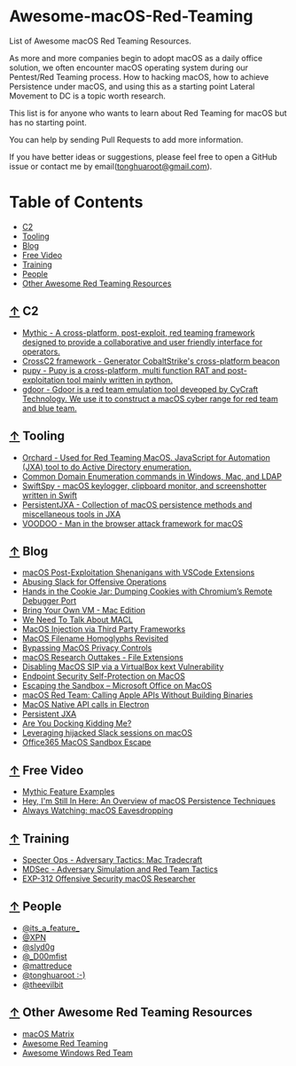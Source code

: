 # Awesome-macOS-Red-Teaming
List of Awesome macOS Red Teaming Resources.

As more and more companies begin to adopt macOS as a daily office solution, we often encounter macOS operating system during our Pentest/Red Teaming process.
How to hacking macOS, how to achieve Persistence under macOS, and using this as a starting point Lateral Movement to DC is a topic worth research.

This list is for anyone who wants to learn about Red Teaming for macOS but has no starting point.

You can help by sending Pull Requests to add more information.

If you have better ideas or suggestions, please feel free to open a GitHub issue or contact me by email(tonghuaroot@gmail.com).

Table of Contents
=================
- [C2](#-c2)
- [Tooling](#-tools)
- [Blog](#-blog)
- [Free Video](#-free-video)
- [Training](#-training)
- [People](#-people)
- [Other Awesome Red Teaming Resources](#-other-awesome-red-teaming-resources)


## [↑](#table-of-contents) C2
- [Mythic - A cross-platform, post-exploit, red teaming framework designed to provide a collaborative and user friendly interface for operators.](https://github.com/its-a-feature/Mythic)
- [CrossC2 framework - Generator CobaltStrike's cross-platform beacon](https://github.com/gloxec/CrossC2)
- [pupy - Pupy is a cross-platform, multi function RAT and post-exploitation tool mainly written in python.](https://github.com/n1nj4sec/pupy)
- [gdoor - Gdoor is a red team emulation tool deveoped by CyCraft Technology. We use it to construct a macOS cyber range for red team and blue team.](https://github.com/frozenkp/gdoor)

## [↑](#table-of-contents) Tooling
- [Orchard - Used for Red Teaming MacOS. JavaScript for Automation (JXA) tool to do Active Directory enumeration.](https://github.com/its-a-feature/Orchard)
- [Common Domain Enumeration commands in Windows, Mac, and LDAP](https://gist.github.com/its-a-feature/1a34f597fb30985a2742bb16116e74e0)
- [SwiftSpy - macOS keylogger, clipboard monitor, and screenshotter written in Swift](https://github.com/slyd0g/SwiftSpy)
- [PersistentJXA - Collection of macOS persistence methods and miscellaneous tools in JXA](https://github.com/D00MFist/PersistentJXA)
- [VOODOO - Man in the browser attack framework for macOS](https://github.com/breakpointHQ/VOODOO)


## [↑](#table-of-contents) Blog
- [macOS Post-Exploitation Shenanigans with VSCode Extensions](https://www.mdsec.co.uk/2021/01/macos-post-exploitation-shenanigans-with-vscode-extensions/)
- [Abusing Slack for Offensive Operations](https://posts.specterops.io/abusing-slack-for-offensive-operations-2343237b9282)
- [Hands in the Cookie Jar: Dumping Cookies with Chromium’s Remote Debugger Port](https://posts.specterops.io/hands-in-the-cookie-jar-dumping-cookies-with-chromiums-remote-debugger-port-34c4f468844e)
- [Bring Your Own VM - Mac Edition](https://blog.xpnsec.com/bring-your-own-vm-mac-edition/)
- [We Need To Talk About MACL](https://blog.xpnsec.com/we-need-to-talk-about-macl/)
- [MacOS Injection via Third Party Frameworks](https://blog.xpnsec.com/tags/macos/)
- [MacOS Filename Homoglyphs Revisited](https://blog.xpnsec.com/macos-filename-homoglyphs-revisited/)
- [Bypassing MacOS Privacy Controls](https://blog.xpnsec.com/bypassing-macos-privacy-controls/)
- [macOS Research Outtakes - File Extensions](https://blog.xpnsec.com/macos-phishing-tricks/)
- [Disabling MacOS SIP via a VirtualBox kext Vulnerability](https://blog.xpnsec.com/disabling-macos-sip-via-a-virtualbox-kext-vulnerability/)
- [Endpoint Security Self-Protection on MacOS](https://blog.xpnsec.com/macos-av-self-protection-methods/)
- [Escaping the Sandbox – Microsoft Office on MacOS](https://blog.xpnsec.com/escaping-the-sandbox-microsoft-office-on-macos/)
- [macOS Red Team: Calling Apple APIs Without Building Binaries](https://www.sentinelone.com/blog/macos-red-team-calling-apple-apis-without-building-binaries/)
- [MacOS Native API calls in Electron](https://medium.com/@antman1P_30185/macos-native-api-calls-in-electron-d297d9a960af)
- [Persistent JXA](https://posts.specterops.io/persistent-jxa-66e1c3cd1cf5)
- [Are You Docking Kidding Me?](https://posts.specterops.io/are-you-docking-kidding-me-9aa79c24bdc1)
- [Leveraging hijacked Slack sessions on macOS](https://www.sprocketsecurity.com/blog/how-to-hijack-slack-sessions-on-macos)
- [Office365 MacOS Sandbox Escape](https://desi-jarvis.medium.com/office365-macos-sandbox-escape-fcce4fa4123c)

## [↑](#table-of-contents) Free Video
- [Mythic Feature Examples](https://www.youtube.com/watch?v=cs1yegvVP1k&list=PLHVFedjbv6sNLB1QqnGJxRBMukPRGYa-H)
- [Hey, I'm Still In Here: An Overview of macOS Persistence Techniques](https://specterops.io/so-con2020/event-758922)
- [Always Watching: macOS Eavesdropping](https://specterops.io/so-con2020/event-758917)


## [↑](#table-of-contents) Training
- [Specter Ops - Adversary Tactics: Mac Tradecraft](https://specterops.io/how-we-help/training-offerings/adversary-tactics-mac-tradecraft)
- [MDSec - Adversary Simulation and Red Team Tactics](https://www.mdsec.co.uk/training/adversary-simulation-red-team-tactics)
- [EXP-312 Offensive Security macOS Researcher](https://www.offensive-security.com/exp312-osmr/)

## [↑](#table-of-contents) People
- [@its_a_feature_](https://twitter.com/its_a_feature_)
- [@XPN](https://twitter.com/_xpn_)
- [@slyd0g](https://twitter.com/slyd0g)
- [@_D00mfist](https://twitter.com/_D00mfist)
- [@mattreduce](https://github.com/mattreduce)
- [@tonghuaroot :-)](https://github.com/tonghuaroot)
- [@theevilbit](https://twitter.com/theevilbit)

## [↑](#table-of-contents) Other Awesome Red Teaming Resources
- [macOS Matrix](https://attack.mitre.org/matrices/enterprise/macos/)
- [Awesome Red Teaming](https://github.com/yeyintminthuhtut/Awesome-Red-Teaming)
- [Awesome Windows Red Team](https://github.com/marcosValle/awesome-windows-red-team)
